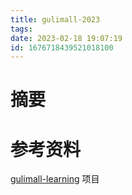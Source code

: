 ```yaml
---
title: gulimall-2023
tags: 
date: 2023-02-18 19:07:19
id: 1676718439521018100
---
```

# 摘要

# 参考资料

[gulimall-learning](https://github.com/NiceSeason/gulimall-learning.git) 项目
